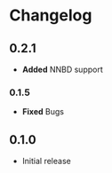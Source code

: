 # Changelog

## 0.2.1
* **Added** NNBD support

### 0.1.5
* **Fixed** Bugs

## 0.1.0 
- Initial release